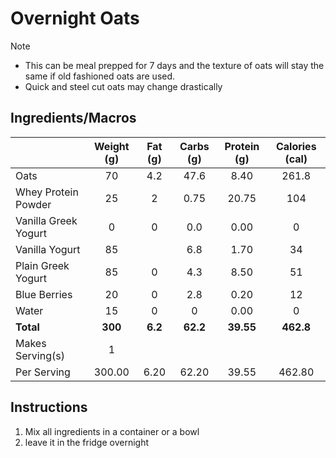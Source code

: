 # Overnight Oats
> [!NOTE]
> - This can be meal prepped for 7 days and the texture of oats will stay the same if old fashioned oats are used.
> - Quick and steel cut oats may change drastically 

## Ingredients/Macros

|                      | Weight (g) | Fat (g) | Carbs (g) | Protein (g) | Calories (cal) |
| -------------------- | :--------: | :-----: | :-------: | :---------: | :------------: |
| Oats                 |     70     |   4.2   |   47.6    |    8.40     |     261.8      |
| Whey Protein Powder  |     25     |    2    |   0.75    |    20.75    |      104       |
| Vanilla Greek Yogurt |     0      |    0    |    0.0    |    0.00     |       0        |
| Vanilla Yogurt       |     85     |         |    6.8    |    1.70     |       34       |
| Plain Greek Yogurt   |     85     |    0    |    4.3    |    8.50     |       51       |
| Blue Berries         |     20     |    0    |    2.8    |    0.20     |       12       |
| Water                |     15     |    0    |     0     |    0.00     |       0        |
| **Total**            |  **300**   | **6.2** | **62.2**  |  **39.55**  |   **462.8**    |
| Makes Serving(s)     |     1      |         |           |             |                |
| Per Serving          |   300.00   |  6.20   |   62.20   |    39.55    |     462.80     |

## Instructions

1. Mix all ingredients in a container or a bowl
2. leave it in the fridge overnight



